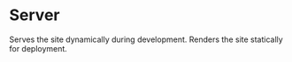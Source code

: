 # Server

Serves the site dynamically during development.
Renders the site statically for deployment.